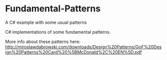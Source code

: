 # Fundamental-Patterns
A C# example with some usual patterns

C# implementations of some fundamental patterns.

More info about these patterns here: http://miroslawdabrowski.com/downloads/Design%20Patterns/GoF%20Design%20Patterns%20Card%20%5BMcDonald%2C%20EN%5D.pdf
